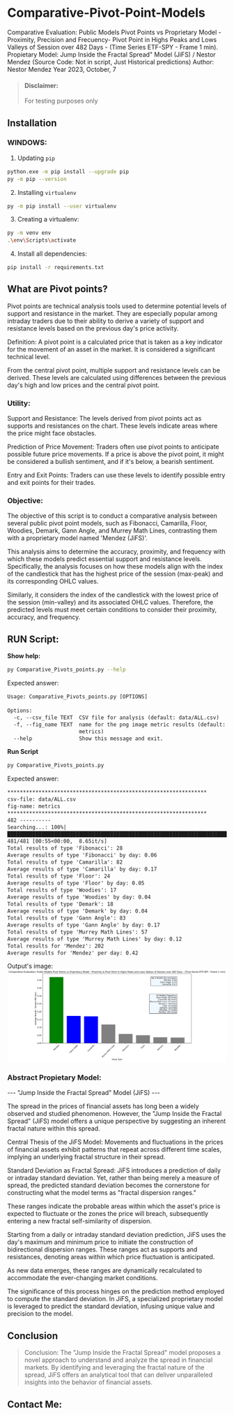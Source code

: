 # Comparative-Pivot-Point-Models

Comparative Evaluation: Public Models Pivot Points vs Proprietary Model - Proximity, Precision and Frecuency-  Pivot Point in Highs Peaks and Lows Valleys of Session over 482 Days - (Time Series ETF-SPY - Frame 1 min).
Propietary Model: Jump Inside the Fractal Spread" Model (JiFS) / Nestor Mendez (Source Code: Not in script, Just Historical  predictions)
Author: Nestor Mendez
Year 2023, October, 7

> #### Disclaimer:
> For testing purposes only

## Installation

### WINDOWS: 

1. Updating `pip`
```bash
python.exe -m pip install --upgrade pip
py -m pip --version
```
2. Installing `virtualenv`
```bash
py -m pip install --user virtualenv
```
3. Creating a virtualenv:
```bash
py -m venv env
.\env\Scripts\activate
```

4. Install all dependencies:
```bash
pip install -r requirements.txt
```

## What are Pivot points?

Pivot points are technical analysis tools used to determine potential levels of support and resistance in the market. They are especially popular among intraday traders due to their ability to derive a variety of support and resistance levels based on the previous day's price activity.

Definition: A pivot point is a calculated price that is taken as a key indicator for the movement of an asset in the market. It is considered a significant technical level.

From the central pivot point, multiple support and resistance levels can be derived. These levels are calculated using differences between the previous day's high and low prices and the central pivot point.

### Utility:

Support and Resistance: The levels derived from pivot points act as supports and resistances on the chart. These levels indicate areas where the price might face obstacles.

Prediction of Price Movement: Traders often use pivot points to anticipate possible future price movements. If a price is above the pivot point, it might be considered a bullish sentiment, and if it's below, a bearish sentiment.

Entry and Exit Points: Traders can use these levels to identify possible entry and exit points for their trades.


### Objective:

The objective of this script is to conduct a comparative analysis between several public pivot point models, such as Fibonacci, Camarilla, Floor, Woodies, Demark, Gann Angle, and Murrey Math Lines, contrasting them with a proprietary model named 'Mendez (JiFS)'. 

This analysis aims to determine the accuracy, proximity, and frequency with which these models predict essential support and resistance levels. Specifically, the analysis focuses on how these models align with the index of the candlestick that has the highest price of the session (max-peak) and its corresponding OHLC values. 

Similarly, it considers the index of the candlestick with the lowest price of the session (min-valley) and its associated OHLC values. Therefore, the predicted levels must meet certain conditions to consider their proximity, accuracy, and frequency.

## RUN Script:

**Show help:**
```bash
py Comparative_Pivots_points.py --help
```
Expected answer:
```commandline
Usage: Comparative_Pivots_points.py [OPTIONS]

Options:
  -c, --csv_file TEXT  CSV file for analysis (default: data/ALL.csv)
  -f, --fig_name TEXT  name for the png image metric results (default:
                       metrics)
  --help               Show this message and exit.
```
**Run Script**
```bash
py Comparative_Pivots_points.py
```
Expected answer:
```commandline
****************************************************************
csv-file: data/ALL.csv
fig-name: metrics
****************************************************************
482 ----------
Searching...: 100%|█████████████████████████████████████████████████████████████████████████████████████████████████████████████████████████████████████████████████████████████████████████████████████████████████████████████████████████████████| 481/481 [00:55<00:00,  8.65it/s]
Total results of type 'Fibonacci': 28
Average results of type 'Fibonacci' by day: 0.06
Total results of type 'Camarilla': 82
Average results of type 'Camarilla' by day: 0.17
Total results of type 'Floor': 24
Average results of type 'Floor' by day: 0.05
Total results of type 'Woodies': 17
Average results of type 'Woodies' by day: 0.04
Total results of type 'Demark': 18
Average results of type 'Demark' by day: 0.04
Total results of type 'Gann Angle': 83
Average results of type 'Gann Angle' by day: 0.17
Total results of type 'Murrey Math Lines': 57
Average results of type 'Murrey Math Lines' by day: 0.12
Total results for 'Mendez': 202
Average results for 'Mendez' per day: 0.42
```

Output's image: 
![metrics](output/metrics.svg)


### Abstract Propietary Model:

--- "Jump Inside the Fractal Spread" Model (JiFS) ---

The spread in the prices of financial assets has long been a widely observed and studied phenomenon. However, the "Jump Inside the Fractal Spread" (JiFS) model offers a unique perspective by suggesting an inherent fractal nature within this spread.

Central Thesis of the JiFS Model: Movements and fluctuations in the prices of financial assets exhibit patterns that repeat across different time scales, implying an underlying fractal structure in their spread.

Standard Deviation as Fractal Spread: JiFS introduces a prediction of daily or intraday standard deviation. Yet, rather than being merely a measure of spread, the predicted standard deviation becomes the cornerstone for constructing what the model terms as "fractal dispersion ranges." 

These ranges indicate the probable areas within which the asset's price is expected to fluctuate or the zones the price will breach, subsequently entering a new fractal self-similarity of dispersion.

Starting from a daily or intraday standard deviation prediction, JiFS uses the day's maximum and minimum price to initiate the construction of bidirectional dispersion ranges. These ranges act as supports and resistances, denoting areas within which price fluctuation is anticipated. 

As new data emerges, these ranges are dynamically recalculated to accommodate the ever-changing market conditions.

The significance of this process hinges on the prediction method employed to compute the standard deviation. In JiFS, a specialized proprietary model is leveraged to predict the standard deviation, infusing unique value and precision to the model.

## Conclusion

> Conclusion: The "Jump Inside the Fractal Spread" model proposes a novel approach to understand and analyze the spread in financial markets. By identifying and leveraging the fractal nature of the spread, JiFS offers an analytical tool that can deliver unparalleled insights into the behavior of financial assets.


## Contact Me:



